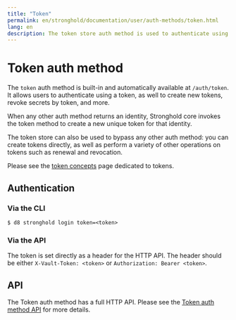 ```yaml
---
title: "Token"
permalink: en/stronghold/documentation/user/auth-methods/token.html
lang: en
description: The token store auth method is used to authenticate using tokens.
---
```


# Token auth method

The `token` auth method is built-in and automatically available at `/auth/token`. It
allows users to authenticate using a token, as well to create new tokens, revoke
secrets by token, and more.

When any other auth method returns an identity, Stronghold core invokes the
token method to create a new unique token for that identity.

The token store can also be used to bypass any other auth method:
you can create tokens directly, as well as perform a variety of other
operations on tokens such as renewal and revocation.

Please see the [token concepts](/docs/concepts/tokens) page dedicated
to tokens.

## Authentication

### Via the CLI

```shell-session
$ d8 stronghold login token=<token>
```

### Via the API

The token is set directly as a header for the HTTP API. The header should be
either `X-Vault-Token: <token>` or `Authorization: Bearer <token>`.

## API

The Token auth method has a full HTTP API. Please see the
[Token auth method API](/api-docs/auth/token) for more
details.

